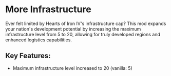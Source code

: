# More Infrastructure
Ever felt limited by Hearts of Iron IV's infrastructure cap? This mod expands your nation's development potential by increasing the maximum infrastructure level from 5 to 20, allowing for truly developed regions and enhanced logistics capabilities.

## Key Features:
- Maximum infrastructure level increased to 20 (vanilla: 5)
